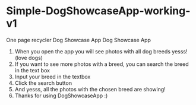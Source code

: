 # Simple-DogShowcaseApp-working-v1
 One page recycler Dog Showcase App
						Dog Showcase App
1. When you open the app you will see photos with all dog breeds yesss! (love dogs)
2. If you want to see more photos with a breed, you can search the breed in the text box 
3. Input your breed in the textbox 
4. Click the search button
4. And yesss, all the photos with the chosen breed are showing! 
5. Thanks for using DogShowcaseApp :)
